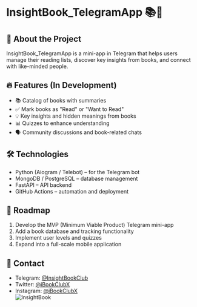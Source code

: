 # InsightBook_TelegramApp 📚🚀

## 📖 About the Project  
InsightBook_TelegramApp is a mini-app in Telegram that helps users manage their reading lists, discover key insights from books, and connect with like-minded people.  

## 🔥 Features (In Development)  
- 📚 Catalog of books with summaries  
- ✅ Mark books as "Read" or "Want to Read"  
- 💡 Key insights and hidden meanings from books  
- 📊 Quizzes to enhance understanding  
- 🗣 Community discussions and book-related chats  

## 🛠 Technologies  
- Python (Aiogram / Telebot) – for the Telegram bot  
- MongoDB / PostgreSQL – database management  
- FastAPI – API backend  
- GitHub Actions – automation and deployment  

## 🚀 Roadmap  
1. Develop the MVP (Minimum Viable Product) Telegram mini-app  
2. Add a book database and tracking functionality  
3. Implement user levels and quizzes  
4. Expand into a full-scale mobile application  

## 📢 Contact  
- Telegram: [@InsightBookClub](https://t.me/InsightBookClub)  
- Twitter: [@iBookClubX](https://twitter.com/iBookClubX)  
- Instagram: [@iBookClubX](https://instagram.com/iBookClubX)  
![InsightBook](https://your-image-url.com/banner.png)
